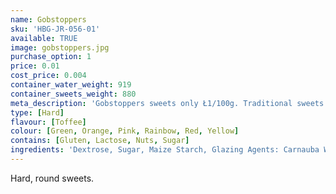```yaml
---
name: Gobstoppers
sku: 'HBG-JR-056-01'
available: TRUE
image: gobstoppers.jpg
purchase_option: 1
price: 0.01
cost_price: 0.004
container_water_weight: 919
container_sweets_weight: 880
meta_description: 'Gobstoppers sweets only Ł1/100g. Traditional sweets and more at Humbugs Confectionery Store. Specialists in satisfying your sweet tooth!'
type: [Hard]
flavour: [Toffee]
colour: [Green, Orange, Pink, Rainbow, Red, Yellow]
contains: [Gluten, Lactose, Nuts, Sugar]
ingredients: 'Dextrose, Sugar, Maize Starch, Glazing Agents: Carnauba Wax, Colours: E104, E120, E122, E129, E132, E133, E153, E171'
---
```

Hard, round sweets.